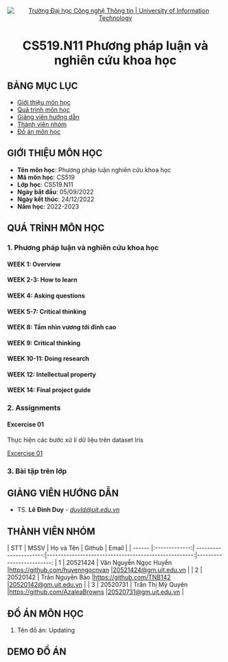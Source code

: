<p align="center">
  <a href="https://www.uit.edu.vn/" title="Trường Đại học Công nghệ Thông tin" style="border: 5;">
    <img src="https://i.imgur.com/WmMnSRt.png" alt="Trường Đại học Công nghệ Thông tin | University of Information Technology">
  </a>
</p>

<!-- Title -->
<h1 align="center"><b>CS519.N11 Phương pháp luận và nghiên cứu khoa học</b></h1>



## BẢNG MỤC LỤC
* [ Giới thiệu môn học](#gioithieumonhoc)
* [ Quá trình môn học](#quatrinh)
* [ Giảng viên hướng dẫn](#giangvien)
* [ Thành viên nhóm](#thanhvien)
* [ Đồ án môn học](#doan)
## GIỚI THIỆU MÔN HỌC
<a name="gioithieumonhoc"></a>
* **Tên môn học**: Phương pháp luận nghiên cứu khoa học
* **Mã môn học**: CS519
* **Lớp học**: CS519.N11
* **Ngày bắt đầu**: 05/09/2022
* **Ngày kết thúc**: 24/12/2022
* **Năm học**: 2022-2023


## QUÁ TRÌNH MÔN HỌC
<a name ="quatrinh"></a>
### 1. Phương pháp luận và nghiên cứu khoa học

#### WEEK 1: Overview

#### WEEK 2-3: How to learn

#### WEEK 4: Asking questions 

#### WEEK 5-7: Critical thinking

#### WEEK 8: Tầm nhìn vương tới đỉnh cao

#### WEEK 9: Critical thinking

#### WEEK 10-11: Doing research

#### WEEK 12: Intellectual property

#### WEEK 14: Final project guide

<a name ="colab"></a>
### 2. Assignments

#### Excercise 01

Thực hiện các bước xử lí dữ liệu trên dataset Iris

[Excercise 01](https://github.com/truong11062002/CS116.N11/tree/main/Assignments/Ex1)

<a name ="QT"></a>
### 3. Bài tập trên lớp

## GIẢNG VIÊN HƯỚNG DẪN
<a name="giangvien"></a>
* TS. **Lê Đình Duy** - *duyld@uit.edu.vn*

## THÀNH VIÊN NHÓM
<a name="thanhvien"></a>
| STT    | MSSV          | Họ và Tên              | Github                                               | Email                   |
| ------ |:-------------:| ----------------------:|-----------------------------------------------------:|-------------------------:
| 1      | 20521424      | Văn Nguyễn Ngọc Huyền  |https://github.com/huyenngocnvan                      |20521424@gm.uit.edu.vn   |
| 2      | 20520142      | Trần Nguyên Bảo        |https://github.com/TNB142                             |20520142@gm.uit.edu.vn   |
| 3      | 20520731      | Trần Thị Mỹ Quyên      |https://github.com/AzaleaBrowns                       |20520731@gm.uit.edu.vn   |
## ĐỒ ÁN MÔN HỌC
<a name="doan"></a>
1. Tên đồ án: Updating
## DEMO ĐỒ ÁN



